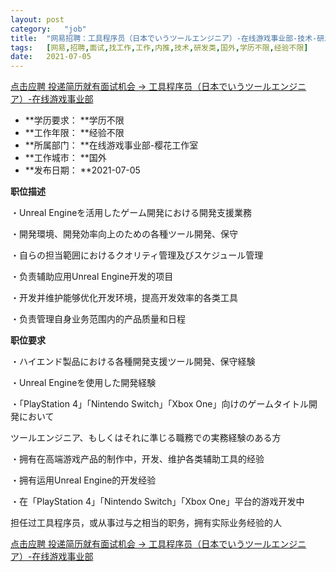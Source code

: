 ```yaml
---
layout:	post
category:	"job"
title:	"网易招聘：工具程序员（日本でいうツールエンジニア）-在线游戏事业部-技术-研发类-国外学历不限经验不限"
tags:	[网易,招聘,面试,找工作,工作,内推,技术,研发类,国外,学历不限,经验不限]
date:	2021-07-05
---
```


[点击应聘 投递简历就有面试机会 ->  工具程序员（日本でいうツールエンジニア）-在线游戏事业部](http://mobile.bole.netease.com/bole/boleDetail?id=25814&employeeId=346f03c3cda5f04c&key=all)



- **学历要求： **学历不限
- **工作年限： **经验不限
- **所属部门： **在线游戏事业部-樱花工作室
- **工作城市： **国外
- **发布日期： **2021-07-05



**职位描述**

・Unreal Engineを活用したゲーム開発における開発支援業務

・開発環境、開発効率向上のための各種ツール開発、保守

・自らの担当範囲におけるクオリティ管理及びスケジュール管理



・负责辅助应用Unreal Engine开发的项目

・开发并维护能够优化开发环境，提高开发效率的各类工具

・负责管理自身业务范围内的产品质量和日程



**职位要求**

・ハイエンド製品における各種開発支援ツール開発、保守経験

・Unreal Engineを使用した開発経験

・「PlayStation 4」「Nintendo Switch」「Xbox One」向けのゲームタイトル開発において

ツールエンジニア、もしくはそれに準じる職務での実務経験のある方



・拥有在高端游戏产品的制作中，开发、维护各类辅助工具的经验

・拥有运用Unreal Engine的开发经验

・在「PlayStation 4」「Nintendo Switch」「Xbox One」平台的游戏开发中

担任过工具程序员，或从事过与之相当的职务，拥有实际业务经验的人 



[点击应聘 投递简历就有面试机会 ->  工具程序员（日本でいうツールエンジニア）-在线游戏事业部](http://mobile.bole.netease.com/bole/boleDetail?id=25814&employeeId=346f03c3cda5f04c&key=all)